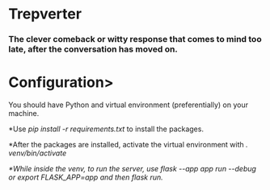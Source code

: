<h1>Trepverter</h1>
<h3>The clever comeback or witty response that comes to mind too late, after the conversation has moved on.</h3>
<h1>Configuration></h1>
<p>You should have Python and virtual environment (preferentially) on your machine.
<p>   *Use <em>pip install -r requirements.txt</em> to install the packages.</p>
<p>   *After the packages are installed, activate the virtual environment with <em>. venv/bin/activate<em/>
<p>   *While inside the venv, to run the server, use <em>flask --app app run --debug</em> or <em>export FLASK_APP=app</em> and then <em>flask run</em>.

